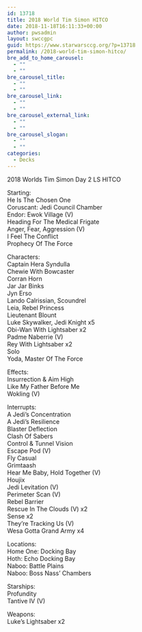 ```yaml
---
id: 13718
title: 2018 World Tim Simon HITCO
date: 2018-11-18T16:11:33+00:00
author: pwsadmin
layout: swccgpc
guid: https://www.starwarsccg.org/?p=13718
permalink: /2018-world-tim-simon-hitco/
bre_add_to_home_carousel:
  - ""
  - ""
bre_carousel_title:
  - ""
  - ""
bre_carousel_link:
  - ""
  - ""
bre_carousel_external_link:
  - ""
  - ""
bre_carousel_slogan:
  - ""
  - ""
categories:
  - Decks
---
```

2018 Worlds Tim Simon Day 2 LS HITCO

Starting:  
He Is The Chosen One  
Coruscant: Jedi Council Chamber  
Endor: Ewok Village (V)  
Heading For The Medical Frigate  
Anger, Fear, Aggression (V)  
I Feel The Conflict  
Prophecy Of The Force

Characters:  
Captain Hera Syndulla  
Chewie With Bowcaster  
Corran Horn  
Jar Jar Binks  
Jyn Erso  
Lando Calrissian, Scoundrel  
Leia, Rebel Princess  
Lieutenant Blount  
Luke Skywalker, Jedi Knight x5  
Obi-Wan With Lightsaber x2  
Padme Naberrie (V)  
Rey With Lightsaber x2  
Solo  
Yoda, Master Of The Force

Effects:  
Insurrection & Aim High  
Like My Father Before Me  
Wokling (V)

Interrupts:  
A Jedi&#8217;s Concentration  
A Jedi&#8217;s Resilience  
Blaster Deflection  
Clash Of Sabers  
Control & Tunnel Vision  
Escape Pod (V)  
Fly Casual  
Grimtaash  
Hear Me Baby, Hold Together (V)  
Houjix  
Jedi Levitation (V)  
Perimeter Scan (V)  
Rebel Barrier  
Rescue In The Clouds (V) x2  
Sense x2  
They&#8217;re Tracking Us (V)  
Wesa Gotta Grand Army x4

Locations:  
Home One: Docking Bay  
Hoth: Echo Docking Bay  
Naboo: Battle Plains  
Naboo: Boss Nass&#8217; Chambers

Starships:  
Profundity  
Tantive IV (V)

Weapons:  
Luke&#8217;s Lightsaber x2